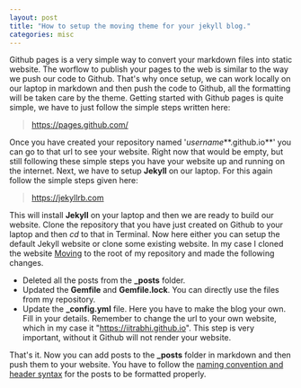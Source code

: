 ```yaml
---
layout: post
title: "How to setup the moving theme for your jekyll blog."
categories: misc
---
```


Github pages is a very simple way to convert your markdown files into static website. The worflow to publish your pages to the web is similar to the way we push our code to Github. That's why once setup, we can work locally on our laptop in markdown and then push the code to Github, all the formatting will be taken care by the theme. Getting started with Github pages is quite simple, we have to just follow the simple steps written here:

> https://pages.github.com/

Once you have created your repository named '*username***.github.io**' you can go to that url to see your website. Right now that would be empty, but still following these simple steps you have your website up and running on the internet. Next, we have to setup **Jekyll** on our laptop. For this again follow the simple steps given here:

> https://jekyllrb.com

This will install **Jekyll** on your laptop and then we are ready to build our website. Clone the repository that you have just created on Github to your laptop and then *cd* to that in Terminal. Now here either you can setup the default Jekyll website or clone some existing website. In my case I cloned the website [Moving](https://github.com/huangyz0918/personal-page-blog) to the root of my repository and made the following changes.

- Deleted all the posts from the **_posts** folder.
- Updated the **Gemfile** and **Gemfile.lock**. You can directly use the files from my repository.
- Update the **_config.yml** file. Here you have to make the blog your own. Fill in your details. Remember to change the url to your own website, which in my case it "https://iitrabhi.github.io". This step is very important, without it Github will not render your website.

That's it. Now you can add posts to the **_posts** folder in markdown and then push them to your website. You have to follow the [naming convention and header syntax](https://jekyllrb.com/docs/posts/)  for the posts to be formatted properly.